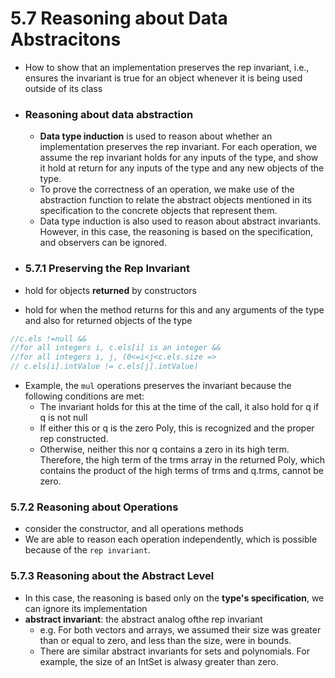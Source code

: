 5.7 Reasoning about Data Abstracitons
===

- How to show that an implementation preserves the rep invariant, i.e., ensures the invariant is true for an object whenever it is being used outside of its class

- ### Reasoning about data abstraction
	- **Data type induction** is used to reason about whether an implementation preserves the rep invariant. For each operation, we assume the rep invariant holds for any inputs of the type, and show it hold at return for any inputs of the type and any new objects of the type.
	- To prove the correctness of an operation, we make use of the abstraction function to relate the abstract objects mentioned in its specification to the concrete objects that represent them.
	- Data type induction is also used to reason about abstract invariants. However, in this case, the reasoning is based on the specification, and observers can be ignored.
	
- ### 5.7.1 Preserving the Rep Invariant
- hold for objects **returned** by constructors
- hold for when the method returns for this and any arguments of the type and also for returned objects of the type
``` java
//c.els !=null &&
//for all integers i, c.els[i] is an integer &&
//for all integers i, j, (0<=i<j<c.els.size =>
// c.els[i].intValue != c.els[j].intValue)
```
- Example, the `mul` operations preserves the invariant because the following conditions are met:
	- The invariant holds for this at the time of the call, it also hold for q if q is not null
	- If either this or q is the zero Poly, this is recognized and the proper rep constructed.
	- Otherwise, neither this nor q contains a zero in its high term. Therefore, the high term of the trms array in the returned Poly, which contains the product of the high terms of trms and q.trms, cannot be zero.

### 5.7.2 Reasoning about Operations
- consider the constructor, and all operations methods
- We are able to reason each operation independently, which is possible because of the `rep invariant`. 

### 5.7.3 Reasoning about the Abstract Level
- In this case, the reasoning is based only on the **type's specification**, we can ignore its implementation
- **abstract invariant**: the abstract analog ofthe rep invariant
	- e.g. For both vectors and arrays, we assumed their size was greater than or equal to zero, and less than the size, were in bounds. 
	- There are similar abstract invariants for sets and polynomials. For example, the size of an IntSet is alwasy greater than zero.